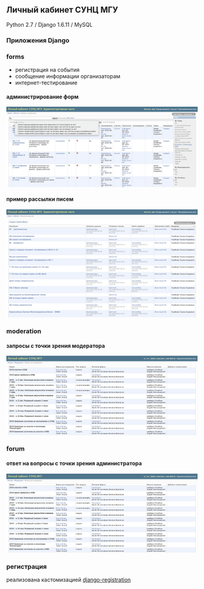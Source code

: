 ## Личный кабинет СУНЦ МГУ

Python 2.7 / Django 1.6.11 / MySQL

### Приложения Django
### forms
* регистрация на события
* сообщение информации организаторам
* интернет-тестирование
#### администрирование форм
![forms](https://github.com/gerus66/lk_demo/blob/master/readme/lkforms.png)
#### пример рассылки писем
![externals](https://github.com/gerus66/lk_demo/blob/master/readme/external.png)

### moderation
#### запросы с точки зрения модератора
![moderation](https://github.com/gerus66/lk_demo/blob/master/readme/lkmoderation.png)

### forum
#### ответ на вопросы с точки зрения администратора
![forum](https://github.com/gerus66/lk_demo/blob/master/readme/lkmoderation.png)

### регистрация

реализована кастомизацией [django-registration](https://github.com/ubernostrum/django-registration)
